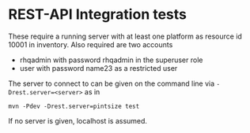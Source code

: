 # REST-API Integration tests

These require a running server with at least one platform as resource id 10001 in inventory.
Also required are two accounts

* rhqadmin with password rhqadmin in the superuser role
* user with password name23 as a restricted user

The server to connect to can be given on the command line via `-Drest.server=<server>` as in

  `mvn -Pdev -Drest.server=pintsize test`

If no server is given, localhost is assumed.